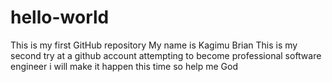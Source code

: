 # hello-world
This is my first GitHub repository
My name is Kagimu Brian
This is my second try at a github account
attempting to become  professional software engineer
i will make it happen this time
so help me God
